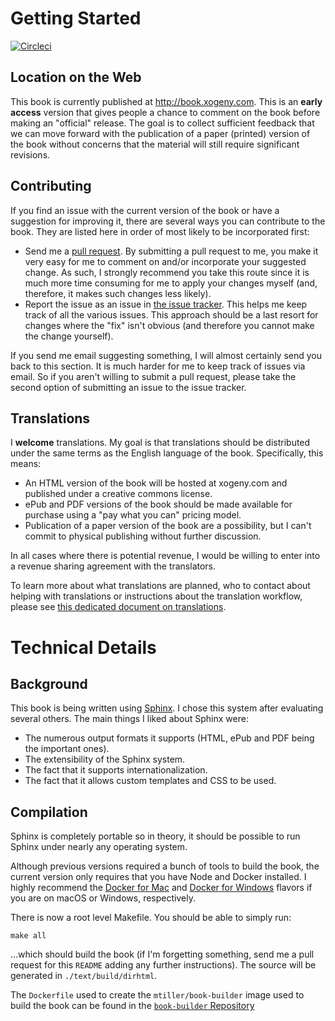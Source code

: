 # Getting Started

[![Circleci](https://circleci.com/gh/xogeny/ModelicaBook.svg?style=shield&circle-token=:circle-token)](https://circleci.com/gh/xogeny/ModelicaBook)

## Location on the Web

This book is currently published at http://book.xogeny.com.  This
is an **early access** version that gives people a chance to comment
on the book before making an "official" release.  The goal is to
collect sufficient feedback that we can move forward with the
publication of a paper (printed) version of the book without concerns
that the material will still require significant revisions.

## Contributing

If you find an issue with the current version of the book or have a
suggestion for improving it, there are several ways you can contribute
to the book.  They are listed here in order of most likely to be
incorporated first:

  * Send me a [pull
    request](https://help.github.com/articles/using-pull-requests).
    By submitting a pull request to me, you make it very easy for me
    to comment on and/or incorporate your suggested change.  As such,
    I strongly recommend you take this route since it is much more
    time consuming for me to apply your changes myself (and,
    therefore, it makes such changes less likely).
  * Report the issue as an issue in [the issue
    tracker](https://github.com/xogeny/ModelicaBook/issues).  This
    helps me keep track of all the various issues.  This approach
    should be a last resort for changes where the "fix" isn't obvious
    (and therefore you cannot make the change yourself).

If you send me email suggesting something, I will almost certainly
send you back to this section.  It is much harder for me to keep track
of issues via email.  So if you aren't willing to submit a pull
request, please take the second option of submitting an issue to the
issue tracker.

## Translations

I **welcome** translations.  My goal is that translations should be
distributed under the same terms as the English language of the book.
Specifically, this means:

  * An HTML version of the book will be hosted at xogeny.com and
    published under a creative commons license.
  * ePub and PDF versions of the book should be made available for
    purchase using a "pay what you can" pricing model.
  * Publication of a paper version of the book are a possibility, but
    I can't commit to physical publishing without further discussion.

In all cases where there is potential revenue, I would be willing to
enter into a revenue sharing agreement with the translators.

To learn more about what translations are planned, who to contact
about helping with translations or instructions about the translation
workflow, please see [this dedicated document on
translations](https://github.com/xogeny/ModelicaBook/blob/master/TRANSLATION.md).

# Technical Details

## Background

This book is being written using [Sphinx](http://sphinx-doc.org/).  I
chose this system after evaluating several others.  The main things I
liked about Sphinx were:

  * The numerous output formats it supports (HTML, ePub and PDF being
    the important ones).
  * The extensibility of the Sphinx system.
  * The fact that it supports internationalization.
  * The fact that it allows custom templates and CSS to be used.

## Compilation

Sphinx is completely portable so in theory, it should be possible to
run Sphinx under nearly any operating system.

Although previous versions required a bunch of tools to build the
book, the current version only requires that you have Node and
Docker installed.  I highly recommend the [Docker for Mac](https://www.docker.com/docker-mac)
and [Docker for Windows](https://www.docker.com/docker-windows) flavors if
you are on macOS or Windows, respectively.

There is now a root level Makefile.  You should be able to simply run:

```
make all
```

...which should build the book (if I'm forgetting something, send me a pull request
for this `README` adding any further instructions).  The source will be generated in
`./text/build/dirhtml`.

The `Dockerfile` used to create the `mtiller/book-builder` image used to build
the book can be found in the [`book-builder` Repository](https://github.com/xogeny/book-builder)
